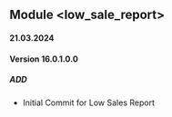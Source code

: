 ## Module <low_sale_report>

#### 21.03.2024
#### Version 16.0.1.0.0
##### ADD
- Initial Commit for Low Sales Report
